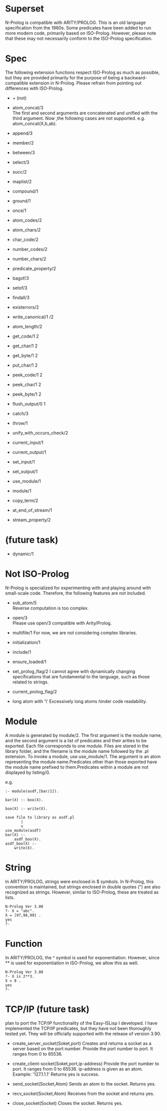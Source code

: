 # Superset
 N-Prolog is compatible with ARITY/PROLOG. This is an old language specification from the 1980s. Some predicates have been added to run more modern code, primarily based on ISO-Prolog. However, please note that these may not necessarily conform to the ISO-Prolog specification.

 # Spec
The following extension functions respect ISO-Prolog as much as possible, but they are provided primarily for the purpose of being a backward-compatible extension in N-Prolog. Please refrain from pointing out differences with ISO-Prolog.


- \+ (not)

- atom_concat/3  
 The first and second arguments are concatenated and unified with the third argument. Now ,the following cases are not supported. e.g. atom_concat(X,b,ab).

- append/3

- member/2

- between/3

- select/3

- succ/2

- maplist/2

- compound/1

- ground/1

- once/1

- atom_codes/2

- atom_chars/2

- char_code/2

- number_codes/2

- number_chars/2

- predicate_property/2

- bagof/3

- setof/3

- findall/3

- existerrors/2

- write_canonical/1 /2

- atom_length/2

- get_code/1 2

- get_char/1 2

- get_byte/1 2

- put_char/1 2

- peek_code/1 2

- peek_char/1 2

- peek_byte/1 2

- flush_output/0 1

- catch/3

- throw/1

- unify_with_occurs_check/2

- current_input/1

- current_output/1

- set_input/1

- set_output/1

- use_module/1

- module/1

- copy_term/2

- at_end_of_stream/1

- stream_property/2

# (future task)
- dynamic/1

# Not ISO-Prolog
N-Prolog is specialized for experimenting with and playing around with small-scale code. Therefore, the following features are not included.

- sub_atom/5  
 Reverse computation is too complex.
- open/3  
 Please use open/3 compatible with Arity/Prolog.
- multifile/1 
 For now, we are not considering complex libraries.
- initialization/1 
- include/1
- ensure_loaded/1

- set_prolog_flag/2
 I cannot agree with dynamically changing specifications that are fundamental to the language, such as those related to strings.
- current_prolog_flag/2
- long atom with '\\' 
 Excessively long atoms hinder code readability.



# Module
A module is generated by module/2. The first argument is the module name, and the second argument is a list of predicates and their arities to be exported. Each file corresponds to one module. Files are stored in the library folder, and the filename is the module name followed by the .pl extension. To invoke a module, use use_module/1. The argument is an atom representing the module name.Predicates other than those exported have the module name prefixed to them.Predicates within a module are not displayed by listing/0.

e.g. 

```
:- module(asdf,[bar/1]).

bar(X) :- boo(X).

boo(X) :- write(X).

save file to library as asdf.pl
       |
       v
use_module(asdf)
bar(X) :-
    asdf_boo(X).
asdf_boo(X) :-
    write(X).

```


# String
In ARITY/PROLOG, strings were enclosed in $ symbols. In N-Prolog, this convention is maintained, but strings enclosed in double quotes (") are also recognized as strings. However, similar to ISO-Prolog, these are treated as lists.

```
N-Prolog Ver 3.80
?- X = "abc".
X = [97,98,99] .
yes
?- 

```

# Function
In ARITY/PROLOG, the ^ symbol is used for exponentiation. However, since ** is used for exponentiation in ISO-Prolog, we allow this as well.

```
N-Prolog Ver 3.80
?- X is 2**3.
X = 8 .
yes
?- 
```

# TCP/IP (future task)
 plan to port the TCP/IP functionality of the Easy-ISLisp I developed.
 I have implemented the TCP/IP predicates, but they have not been thoroughly tested yet. They will be officially supported with the release of version 3.90.

- create_server_socket(Soket,port) 
 Creates and returns a socket as a server based on the port number. Provide the port number to port. It ranges from 0 to 65536.

- create_client-socket(Soket,port,ip-address)
 Provide the port number to port. It ranges from 0 to 65536. ip-address is given as an atom. Example: '127.1.1.1' Returns yes is success.

- send_socket(Socket,Atom) 
 Sends an atom to the socket. Returns yes.

- recv_socket(Socket,Atom) 
 Receives from the socket and returns yes.

- close_socket(Socket) 
 Closes the socket. Returns yes.
